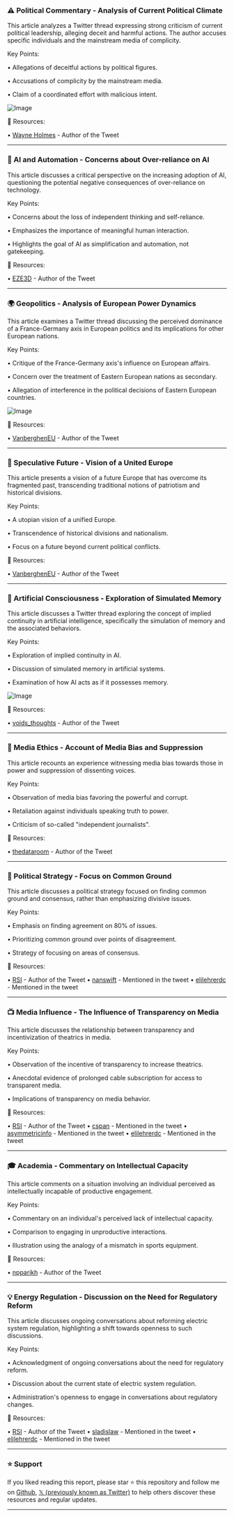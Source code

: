 ### ⚠️ Political Commentary - Analysis of Current Political Climate

This article analyzes a Twitter thread expressing strong criticism of current political leadership, alleging deceit and harmful actions.  The author accuses specific individuals and the mainstream media of complicity.

Key Points:

• Allegations of deceitful actions by political figures.

• Accusations of complicity by the mainstream media.

• Claim of a coordinated effort with malicious intent.


![Image](https://pbs.twimg.com/media/GqRmtYjX0AApGHq?format=jpg&name=small)

🔗 Resources:

• [Wayne Holmes](https://x.com/wayneholmes) - Author of the Tweet


---
### 🤔 AI and Automation - Concerns about Over-reliance on AI

This article discusses a critical perspective on the increasing adoption of AI, questioning the potential negative consequences of over-reliance on technology.

Key Points:

• Concerns about the loss of independent thinking and self-reliance.

• Emphasizes the importance of meaningful human interaction.

• Highlights the goal of AI as simplification and automation, not gatekeeping.


🔗 Resources:

• [EZE3D](https://x.com/EZE3D) - Author of the Tweet


---
### 🌍 Geopolitics - Analysis of European Power Dynamics

This article examines a Twitter thread discussing the perceived dominance of a France-Germany axis in European politics and its implications for other European nations.

Key Points:

• Critique of the France-Germany axis's influence on European affairs.

• Concern over the treatment of Eastern European nations as secondary.

• Allegation of interference in the political decisions of Eastern European countries.


![Image](https://pbs.twimg.com/media/GqU7Pv9WQAAbI3J?format=jpg&name=medium)

🔗 Resources:

• [VanberghenEU](https://x.com/VanberghenEU) - Author of the Tweet


---
### 🔮 Speculative Future - Vision of a United Europe

This article presents a vision of a future Europe that has overcome its fragmented past, transcending traditional notions of patriotism and historical divisions.

Key Points:

• A utopian vision of a unified Europe.

• Transcendence of historical divisions and nationalism.

• Focus on a future beyond current political conflicts.


🔗 Resources:

• [VanberghenEU](https://x.com/VanberghenEU) - Author of the Tweet


---
### 🧠 Artificial Consciousness - Exploration of Simulated Memory

This article discusses a Twitter thread exploring the concept of implied continuity in artificial intelligence, specifically the simulation of memory and the associated behaviors.

Key Points:

• Exploration of implied continuity in AI.

• Discussion of simulated memory in artificial systems.

• Examination of how AI acts as if it possesses memory.


![Image](https://pbs.twimg.com/media/GqTirkSXoAA9myE?format=jpg&name=medium)

🔗 Resources:

• [voids_thoughts](https://x.com/voids_thoughts) - Author of the Tweet


---
### 📰 Media Ethics - Account of Media Bias and Suppression

This article recounts an experience witnessing media bias towards those in power and suppression of dissenting voices.

Key Points:

• Observation of media bias favoring the powerful and corrupt.

• Retaliation against individuals speaking truth to power.

• Criticism of so-called "independent journalists".


🔗 Resources:

• [thedataroom](https://x.com/thedataroom) - Author of the Tweet


---
### 🤝 Political Strategy - Focus on Common Ground

This article discusses a political strategy focused on finding common ground and consensus, rather than emphasizing divisive issues.

Key Points:

• Emphasis on finding agreement on 80% of issues.

• Prioritizing common ground over points of disagreement.

• Strategy of focusing on areas of consensus.


🔗 Resources:

• [RSI](https://x.com/RSI) - Author of the Tweet
• [nanswift](https://x.com/nanswift) - Mentioned in the tweet
• [elilehrerdc](https://x.com/elilehrerdc) - Mentioned in the tweet


---
### 📺 Media Influence - The Influence of Transparency on Media

This article discusses the relationship between transparency and incentivization of theatrics in media.

Key Points:

• Observation of the incentive of transparency to increase theatrics.

• Anecdotal evidence of prolonged cable subscription for access to transparent media.

• Implications of transparency on media behavior.


🔗 Resources:

• [RSI](https://x.com/RSI) - Author of the Tweet
• [cspan](https://x.com/cspan) - Mentioned in the tweet
• [asymmetricinfo](https://x.com/asymmetricinfo) - Mentioned in the tweet
• [elilehrerdc](https://x.com/elilehrerdc) - Mentioned in the tweet


---
### 🎓 Academia - Commentary on Intellectual Capacity

This article comments on a situation involving an individual perceived as intellectually incapable of productive engagement.

Key Points:

• Commentary on an individual's perceived lack of intellectual capacity.

• Comparison to engaging in unproductive interactions.

• Illustration using the analogy of a mismatch in sports equipment.



🔗 Resources:

• [npparikh](https://x.com/npparikh) - Author of the Tweet


---
### 💡 Energy Regulation - Discussion on the Need for Regulatory Reform

This article discusses ongoing conversations about reforming electric system regulation, highlighting a shift towards openness to such discussions.

Key Points:

• Acknowledgment of ongoing conversations about the need for regulatory reform.

• Discussion about the current state of electric system regulation.

• Administration's openness to engage in conversations about regulatory changes.


🔗 Resources:

• [RSI](https://x.com/RSI) - Author of the Tweet
• [sladislaw](https://x.com/sladislaw) - Mentioned in the tweet
• [elilehrerdc](https://x.com/elilehrerdc) - Mentioned in the tweet


---

### ⭐️ Support

If you liked reading this report, please star ⭐️ this repository and follow me on [Github](https://github.com/Drix10), [𝕏 (previously known as Twitter)](https://x.com/DRIX_10_) to help others discover these resources and regular updates.

---